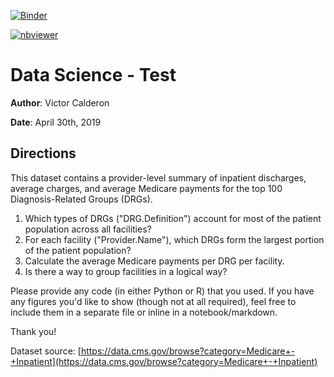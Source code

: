 [![Binder](https://mybinder.org/badge_logo.svg)](https://mybinder.org/v2/gh/vcalderon2009/DS_Test/master)

[![nbviewer](https://img.shields.io/badge/nbviewer-view%20notebook-red.svg)](https://nbviewer.jupyter.org/github/vcalderon2009/DS_Test/blob/master/notebooks/1.0-Victor_Calderon-DS_Test.ipynb)



# Data Science - Test

__Author__: Victor Calderon

__Date__: April 30th, 2019

## Directions

This dataset contains a provider-level summary of inpatient discharges, average charges, and average Medicare payments for the top 100 Diagnosis-Related Groups (DRGs).

1. Which types of DRGs ("DRG.Definition") account for most of the patient population across all facilities?
2. For each facility ("Provider.Name"), which DRGs form the largest portion of the patient population?
3. Calculate the average Medicare payments per DRG per facility.
4. Is there a way to group facilities in a logical way?

Please provide any code (in either Python or R) that you used.  If you have any figures you'd like to show (though not at all required), feel free to include them in a separate file or inline in a notebook/markdown. 

Thank you!

Dataset source: [https://data.cms.gov/browse?category=Medicare+-+Inpatient](https://data.cms.gov/browse?category=Medicare+-+Inpatient)